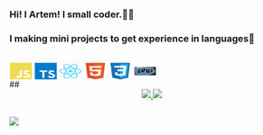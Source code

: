 ### Hi! I Artem! I small coder.👨‍💻
### I making mini projects to get experience in languages💪
<div style="display: inline_block"><br>
  <img align="center" alt="Alfedov-Js" height="30" width="40" src="https://raw.githubusercontent.com/devicons/devicon/master/icons/javascript/javascript-plain.svg">
  <img align="center" alt="Alfedov-Ts" height="30" width="40" src="https://raw.githubusercontent.com/devicons/devicon/master/icons/typescript/typescript-plain.svg">
  <img align="center" alt="Alfedov-React" height="30" width="40" src="https://raw.githubusercontent.com/devicons/devicon/master/icons/react/react-original.svg">
  <img align="center" alt="Alfedov-HTML" height="30" width="40" src="https://raw.githubusercontent.com/devicons/devicon/master/icons/html5/html5-original.svg">
  <img align="center" alt="Alfedov-CSS" height="30" width="40" src="https://raw.githubusercontent.com/devicons/devicon/master/icons/css3/css3-original.svg">
  <img align="center" alt="Alfedov-PHP" height="30" width="40" src="https://raw.githubusercontent.com/devicons/devicon/master/icons/php/php-original.svg">
</div>
  ##
  <div align="center">
  <a href="https://github.com/Alfedov">
  <img height="180em" src="https://github-readme-stats.vercel.app/api?username=Alfedov&show_icons=true&theme=dracula&include_all_commits=true&count_private=true"/>
  <img height="180em" src="https://github-readme-stats.vercel.app/api/top-langs/?username=Alfedov&layout=compact&langs_count=7&theme=dracula"/>
</div>
  
  ##
 
<div> 
 <a href="https://discord.gg/EJFVjurMN6" target="_blank"><img src="https://img.shields.io/badge/Discord-7289DA?style=for-the-badge&logo=discord&logoColor=white" target="_blank"></a> 
</div>
